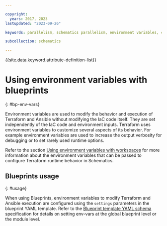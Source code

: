 ```yaml
---

copyright:
  years: 2017, 2023
lastupdated: "2023-09-26"

keywords: parallelism, schematics parallelism, environment variables, command-line configuration, env vars

subcollection: schematics

---
```


{{site.data.keyword.attribute-definition-list}}


# Using environment variables with blueprints
{: #bp-env-vars}

Environment variables are used to modify the behavior and execution of Terraform and Ansible without modifying the IaC code itself. They are set independently of the IaC code and environment inputs. Terraform uses environment variables to customize several aspects of its behavior. For example environment variables are used to increase the output verbosity for debugging or to set rarely used runtime options. 

Refer to the section [Using environment variables with workspaces](/docs/schematics?topic=schematics-set-parallelism) for more information about the environment variables that can be passed to configure Terraform runtime behavior in Schematics. 

## Blueprints usage
{: #usage}

When using Blueprints, environment variables to modify Terraform and Ansible execution are configured using the `settings` parameters in the blueprint YAML template. Refer to the [Blueprint template YAML schema](/docs/schematics?topic=schematics-bp-template-schema-yaml#bp-settings) specification for details on setting env-vars at the global blueprint level or the module level. 
